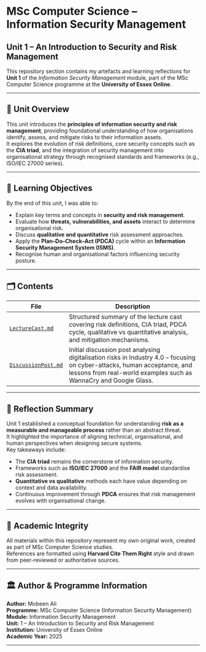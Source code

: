 # MSc Computer Science – Information Security Management  

## Unit 1 – An Introduction to Security and Risk Management

This repository section contains my artefacts and learning reflections for **Unit 1** of the *Information Security Management* module, part of the MSc Computer Science programme at the **University of Essex Online**.

---

## 🎯 Unit Overview

This unit introduces the **principles of information security and risk management**, providing foundational understanding of how organisations identify, assess, and mitigate risks to their information assets.  
It explores the evolution of risk definitions, core security concepts such as the **CIA triad**, and the integration of security management into organisational strategy through recognised standards and frameworks (e.g., ISO/IEC 27000 series).

---

## 🧠 Learning Objectives

By the end of this unit, I was able to:

- Explain key terms and concepts in **security and risk management**.  
- Evaluate how **threats, vulnerabilities, and assets** interact to determine organisational risk.  
- Discuss **qualitative and quantitative** risk assessment approaches.  
- Apply the **Plan–Do–Check–Act (PDCA)** cycle within an **Information Security Management System (ISMS)**.  
- Recognise human and organisational factors influencing security posture.

---

## 🗂️ Contents

| File | Description |
|------|--------------|
| [`LectureCast.md`](LectureCast.md) | Structured summary of the lecture cast covering risk definitions, CIA triad, PDCA cycle, qualitative vs quantitative analysis, and mitigation mechanisms. |
| [`DiscussionPost.md`](DiscussionPost.md) | Initial discussion post analysing digitalisation risks in Industry 4.0 – focusing on cyber-attacks, human acceptance, and lessons from real-world examples such as WannaCry and Google Glass. |

---

## 💬 Reflection Summary

Unit 1 established a conceptual foundation for understanding **risk as a measurable and manageable process** rather than an abstract threat.  
It highlighted the importance of aligning technical, organisational, and human perspectives when designing secure systems.  
Key takeaways include:

- The **CIA triad** remains the cornerstone of information security.  
- Frameworks such as **ISO/IEC 27000** and the **FAIR model** standardise risk assessment.  
- **Quantitative vs qualitative** methods each have value depending on context and data availability.  
- Continuous improvement through **PDCA** ensures that risk management evolves with organisational change.

---

## 🧾 Academic Integrity

All materials within this repository represent my own original work, created as part of MSc Computer Science studies.  
References are formatted using **Harvard Cite Them Right** style and drawn from peer-reviewed or authoritative sources.

---

## 🏛️ Author & Programme Information

**Author:** Mobeen Ali  
**Programme:** MSc Computer Science (Information Security Management)  
**Module:** Information Security Management  
**Unit:** 1 – An Introduction to Security and Risk Management  
**Institution:** University of Essex Online  
**Academic Year:** 2025  

---
